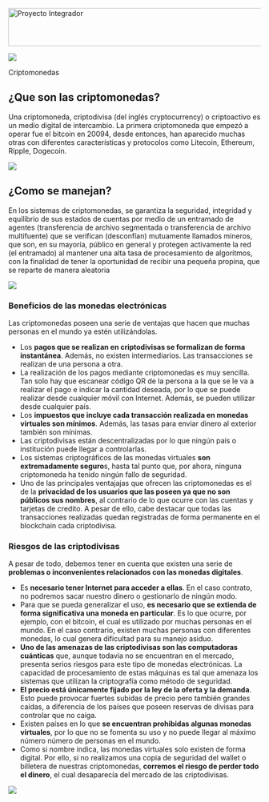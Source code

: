 <a href="https://es.cooltext.com"><img src="https://images.cooltext.com/5136267.png" width="693" height="76" alt="Proyecto Integrador" /></a>

![](file:///home/estudiante/Descargas/Criptomondas.jpg)

Criptomonedas

## ¿Que son las criptomonedas?
Una criptomoneda, criptodivisa (del inglés cryptocurrency) o criptoactivo es un medio digital de intercambio. La primera criptomoneda que empezó a operar fue el bitcoin en 20094, desde entonces, han aparecido muchas otras con diferentes características y protocolos como Litecoin, Ethereum, Ripple, Dogecoin.

![](https://media.giphy.com/media/LukAHGCMfxMbK/giphy.gif)

## ¿Como se manejan?
En los sistemas de criptomonedas, se garantiza la seguridad, integridad y equilibrio de sus estados de cuentas por medio de un entramado de agentes (transferencia de archivo segmentada o transferencia de archivo multifuente) que se verifican (desconfían) mutuamente llamados mineros, que son, en su mayoría, público en general y protegen activamente la red (el entramado) al mantener una alta tasa de procesamiento de algoritmos, con la finalidad de tener la oportunidad de recibir una pequeña propina, que se reparte de manera aleatoria

![](https://blog.revolut.com/content/images/2017/12/Bid-Ask-Rates.gif)

### Beneficios de las monedas electrónicas

Las criptomonedas poseen una serie de ventajas que hacen que muchas personas en el mundo ya estén utilizándolas.

-   Los  **pagos que se realizan en criptodivisas se formalizan de forma instantánea**. Además, no existen intermediarios. Las transacciones se realizan de una persona a otra.
-   La realización de los pagos mediante criptomonedas es muy sencilla. Tan solo hay que escanear código QR de la persona a la que se le va a realizar el pago e indicar la cantidad deseada, por lo que se puede realizar desde cualquier móvil con Internet. Además, se pueden utilizar desde cualquier país.
-   Los  **impuestos que incluye cada transacción realizada en monedas virtuales son mínimos**. Además, las tasas para enviar dinero al exterior también son mínimas.
-   Las criptodivisas están descentralizadas por lo que ningún país o institución puede llegar a controlarlas.
-   Los sistemas criptográficos de las monedas virtuales  **son extremadamente seguro**s, hasta tal punto que, por ahora, ninguna criptomoneda ha tenido ningún fallo de seguridad.
-   Uno de las principales ventajajas que ofrecen las criptomonedas es el de la  **privacidad de los usuarios que las poseen ya que no son públicos sus nombres**, al contrario de lo que ocurre con las cuentas y tarjetas de credito. A pesar de ello, cabe destacar que todas las transacciones realizadas quedan registradas de forma permanente en el blockchain cada criptodivisa.

### Riesgos de las criptodivisas

A pesar de todo, debemos tener en cuenta que existen una serie de  **problemas o inconvenientes relacionados con las monedas digitales**.

-   Es  **necesario tener Internet para acceder a ellas**. En el caso contrato, no podremos sacar nuestro dinero o gestionarlo de ningún modo.
-   Para que se pueda generalizar el uso,  **es necesario que se extienda de forma significativa una moneda en particular**. Es lo que ocurre, por ejemplo, con el  bitcoin, el cual es utilizado por muchas personas en el mundo. En el caso contrario, existen muchas personas con diferentes monedas, lo cual genera dificultad para su manejo asiduo.
-   **Uno de las amenazas de las criptodivisas son las computadoras cuánticas**  que, aunque todavía no se encuentran en el mercado, presenta serios riesgos para este tipo de monedas electrónicas. La capacidad de procesamiento de estas máquinas es tal que amenaza los sistemas que utilizan la criptografía como método de seguridad.
-   **El precio está únicamente fijado por la ley de la oferta y la demanda**. Esto puede provocar fuertes subidas de precio pero también grandes caídas, a diferencia de los países que poseen reservas de divisas para controlar que no caiga.
-   Existen países en lo que  **se encuentran prohibidas algunas monedas virtuales**, por lo que no se fomenta su uso y no puede llegar al máximo número número de personas en el mundo.
-   Como si nombre indica, las monedas virtuales solo existen de forma digital. Por ello, si no realizamos una copia de seguridad del wallet o billetera de nuestras criptomonedas,  **corremos el riesgo de perder todo el dinero**, el cual desaparecía del mercado de las criptodivisas.

![](https://viralchop.com/wp-content/uploads/2017/12/bitcoin-futures-stockmarket.gif)
